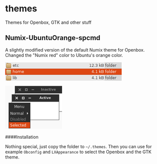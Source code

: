# themes
Themes for Openbox, GTK and other stuff

## Numix-UbuntuOrange-spcmd

A slightly modified version of the default Numix theme for Openbox. Changed the "Numix red" color to Ubuntu's orange color.

![](https://raw.githubusercontent.com/spcmd/spcmd.github.io/master/img/Numix-UbuntuOrange-spcmd_shot1.png)

![](https://raw.githubusercontent.com/spcmd/spcmd.github.io/master/img/Numix-UbuntuOrange-spcmd_shot2.png)

####Installation

Nothing special, just copy the folder to `~/.themes`. Then you can use for example `Obconfig` and `LXAppearance` to select the Openbox and the GTK theme.